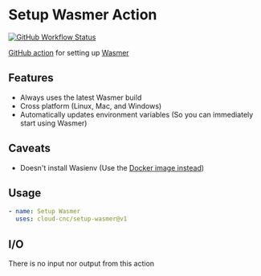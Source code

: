 # Setup Wasmer Action
[![GitHub Workflow Status](https://img.shields.io/github/workflow/status/Cloud-CNC/setup-wasmer/Tests?label=Tests&style=flat-square)](https://github.com/Cloud-CNC/setup-wasmer/actions/workflows/tests.yml)

[GitHub action](https://github.com/features/actions) for setting up [Wasmer](https://wasmer.io)

## Features
* Always uses the latest Wasmer build
* Cross platform (Linux, Mac, and Windows)
* Automatically updates environment variables (So you can immediately start using Wasmer)

## Caveats
* Doesn't install Wasienv (Use the [Docker image instead](https://hub.docker.com/r/wasienv/wasienv))

## Usage
```yaml
- name: Setup Wasmer
  uses: cloud-cnc/setup-wasmer@v1
```

## I/O
There is no input nor output from this action